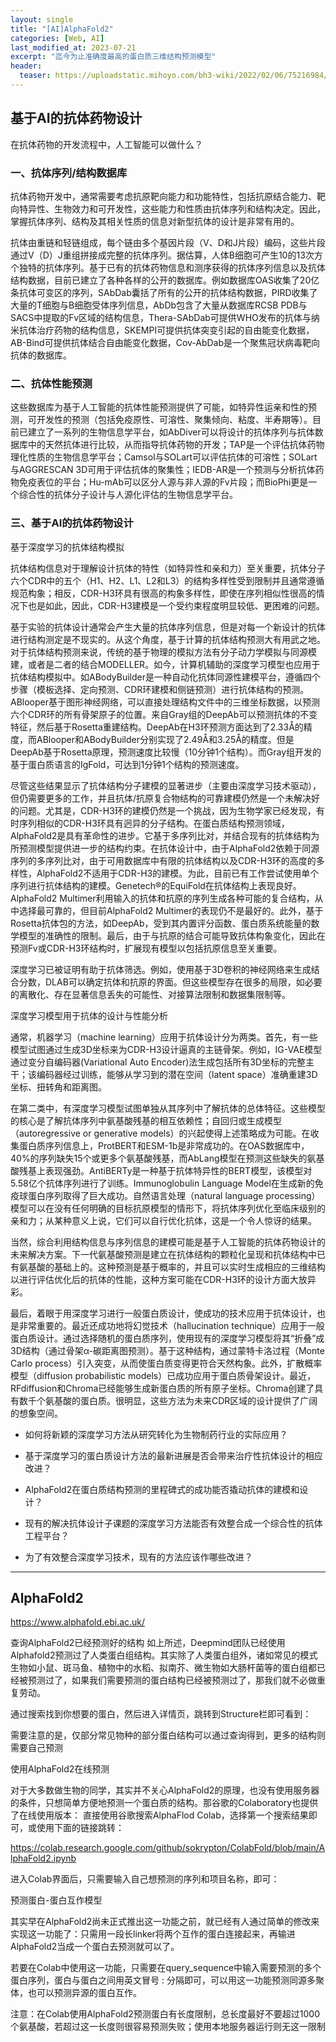 ```yaml
---
layout: single
title: "[AI]AlphaFold2"
categories: [Web, AI]
last_modified_at: 2023-07-21
excerpt: "迄今为止准确度最高的蛋白质三维结构预测模型"
header: 
  teaser: https://uploadstatic.mihoyo.com/bh3-wiki/2022/02/06/75216984/ae0041797215ddfbd1d117092d9c5955_7389545695986844279.png
---
```




## 基于AI的抗体药物设计

在抗体药物的开发流程中，人工智能可以做什么？

### 一、抗体序列/结构数据库

抗体药物开发中，通常需要考虑抗原靶向能力和功能特性，包括抗原结合能力、靶向特异性、生物效力和可开发性，这些能力和性质由抗体序列和结构决定。因此，掌握抗体序列、结构及其相关性质的信息对新型抗体的设计是非常有用的。

抗体由重链和轻链组成，每个链由多个基因片段（V、D和J片段）编码，这些片段通过V（D）J重组拼接成完整的抗体序列。据估算，人体B细胞可产生10的13次方个独特的抗体序列。基于已有的抗体药物信息和测序获得的抗体序列信息以及抗体结构数据，目前已建立了各种各样的公开的数据库。例如数据库OAS收集了20亿条抗体可变区的序列，SAbDab囊括了所有的公开的抗体结构数据，PIRD收集了大量的T细胞与B细胞受体序列信息，AbDb包含了大量从数据库RCSB PDB与SACS中提取的Fv区域的结构信息，Thera-SAbDab可提供WHO发布的抗体与纳米抗体治疗药物的结构信息，SKEMPI可提供抗体突变引起的自由能变化数据，AB-Bind可提供抗体结合自由能变化数据，Cov-AbDab是一个聚焦冠状病毒靶向抗体的数据库。

### 二、抗体性能预测

这些数据库为基于人工智能的抗体性能预测提供了可能，如特异性运亲和性的预测，可开发性的预测（包括免疫原性、可溶性、聚集倾向、粘度、半寿期等）。目前已建立了一系列的生物信息学平台，如AbDiver可以将设计的抗体序列与抗体数据库中的天然抗体进行比较，从而指导抗体药物的开发；TAP是一个评估抗体药物理化性质的生物信息学平台；Camsol与SOLart可以评估抗体的可溶性；SOLart与AGGRESCAN 3D可用于评估抗体的聚集性；IEDB-AR是一个预测与分析抗体药物免疫表位的平台；Hu-mAb可以区分人源与非人源的Fv片段；而BioPhi更是一个综合性的抗体分子设计与人源化评估的生物信息学平台。

### 三、基于AI的抗体药物设计

基于深度学习的抗体结构模拟

抗体结构信息对于理解设计抗体的特性（如特异性和亲和力）至关重要，抗体分子六个CDR中的五个（H1、H2、L1、L2和L3）的结构多样性受到限制并且通常遵循规范构象；相反，CDR-H3环具有很高的构象多样性，即使在序列相似性很高的情况下也是如此，因此，CDR-H3建模是一个受约束程度明显较低、更困难的问题。

基于实验的抗体设计通常会产生大量的抗体序列信息，但是对每一个新设计的抗体进行结构测定是不现实的。从这个角度，基于计算的抗体结构预测大有用武之地。对于抗体结构预测来说，传统的基于物理的模拟方法有分子动力学模拟与同源模建，或者是二者的结合MODELLER。如今，计算机辅助的深度学习模型也应用于抗体结构模拟中。如ABodyBuilder是一种自动化抗体同源性建模平台，遵循四个步骤（模板选择、定向预测、CDR环建模和侧链预测）进行抗体结构的预测。ABlooper基于图形神经网络，可以直接处理结构文件中的三维坐标数据，以预测六个CDR环的所有骨架原子的位置。来自Gray组的DeepAb可以预测抗体的不变特征，然后基于Rosetta重建结构。DeepAb在H3环预测方面达到了2.33Å的精度，而ABlooper和ABodyBuilder分别实现了2.49Å和3.25Å的精度。但是DeepAb基于Rosetta原理，预测速度比较慢（10分钟1个结构）。而Gray组开发的基于蛋白质语言的IgFold，可达到1分钟1个结构的预测速度。

尽管这些结果显示了抗体结构分子建模的显著进步（主要由深度学习技术驱动），但仍需要更多的工作，并且抗体/抗原复合物结构的可靠建模仍然是一个未解决好的问题。尤其是，CDR-H3环的建模仍然是一个挑战，因为生物学家已经发现，有时序列相似的CDR-H3环具有迥异的分子结构。在蛋白质结构预测领域，AlphaFold2是具有革命性的进步。它基于多序列比对，并结合现有的抗体结构为所预测模型提供进一步的结构约束。在抗体设计中，由于AlphaFold2依赖于同源序列的多序列比对，由于可用数据库中有限的抗体结构以及CDR-H3环的高度的多样性，AlphaFold2不适用于CDR-H3的建模。为此，目前已有工作尝试使用单个序列进行抗体结构的建模。Genetech®的EquiFold在抗体结构上表现良好。AlphaFold2 Multimer利用输入的抗体和抗原的序列生成各种可能的复合结构，从中选择最可靠的，但目前AlphaFold2 Multimer的表现仍不是最好的。此外，基于Rosetta抗体包的方法，如DeepAb，受到其内置评分函数、蛋白质系统能量的数学模型的准确性的限制。最后，由于与抗原的结合可能导致抗体构象变化，因此在预测Fv或CDR-H3环结构时，扩展现有模型以包括抗原信息至关重要。

深度学习已被证明有助于抗体筛选。例如，使用基于3D卷积的神经网络来生成结合分数，DLAB可以确定抗体和抗原的界面。但这些模型存在很多的局限，如必要的离散化、存在显著信息丢失的可能性、对接算法限制和数据集限制等。

深度学习模型用于抗体的设计与性能分析

通常，机器学习（machine learning）应用于抗体设计分为两类。首先，有一些模型试图通过生成3D坐标来为CDR-H3设计逼真的主链骨架。例如，IG-VAE模型通过变分自编码器(Variational Auto Encoder)法生成包括所有3D坐标的完整主干；该编码器经过训练，能够从学习到的潜在空间（latent space）准确重建3D坐标、扭转角和距离图。

在第二类中，有深度学习模型试图单独从其序列中了解抗体的总体特征。这些模型的核心是了解抗体序列中氨基酸残基的相互依赖性；自回归或生成模型（autoregressive or generative models）的兴起使得上述策略成为可能。在收集蛋白质序列信息上，ProtBERT和ESM-1b是非常成功的。在OAS数据库中，40%的序列缺失15个或更多个氨基酸残基，而AbLang模型在预测这些缺失的氨基酸残基上表现强劲。AntiBERTy是一种基于抗体特异性的BERT模型，该模型对5.58亿个抗体序列进行了训练。Immunoglobulin Language Model在生成新的免疫球蛋白序列取得了巨大成功。自然语言处理（natural language processing）模型可以在没有任何明确的目标抗原模型的情形下，将抗体序列优化至临床级别的亲和力；从某种意义上说，它们可以自行优化抗体，这是一个令人惊讶的结果。

当然，综合利用结构信息与序列信息的建模可能是基于人工智能的抗体药物设计的未来解决方案。下一代氨基酸预测是建立在抗体结构的颗粒化呈现和抗体结构中已有氨基酸的基础上的。这种预测是基于概率的，并且可以实时生成相应的三维结构以进行评估优化后的抗体的性能，这种方案可能在CDR-H3环的设计方面大放异彩。

最后，着眼于用深度学习进行一般蛋白质设计，使成功的技术应用于抗体设计，也是非常重要的。最近还成功地将幻觉技术（hallucination technique）应用于一般蛋白质设计。通过选择随机的蛋白质序列，使用现有的深度学习模型将其“折叠”成3D结构（通过骨架α-碳距离图预测）。基于这种结构，通过蒙特卡洛过程（Monte Carlo process）引入突变，从而使蛋白质变得更符合天然构象。此外，扩散概率模型（diffusion probabilistic models）已成功应用于蛋白质骨架设计。最近，RFdiffusion和Chroma已经能够生成新蛋白质的所有原子坐标。Chroma创建了具有数千个氨基酸的蛋白质。很明显，这些方法为未来CDR区域的设计提供了广阔的想象空间。

- 如何将新颖的深度学习方法从研究转化为生物制药行业的实际应用？

- 基于深度学习的蛋白质设计方法的最新进展是否会带来治疗性抗体设计的相应改进？

- AlphaFold2在蛋白质结构预测的里程碑式的成功能否撬动抗体的建模和设计？

- 现有的解决抗体设计子课题的深度学习方法能否有效整合成一个综合性的抗体工程平台？

- 为了有效整合深度学习技术，现有的方法应该作哪些改进？

---
## AlphaFold2

https://www.alphafold.ebi.ac.uk/

查询AlphaFold2已经预测好的结构
如上所述，Deepmind团队已经使用Alphafold2预测过了人类蛋白组结构。其实除了人类蛋白组外，诸如常见的模式生物如小鼠、斑马鱼、植物中的水稻、拟南芥、微生物如大肠杆菌等的蛋白组都已经被预测过了，如果我们需要预测的蛋白结构已经被预测过了，那我们就不必做重复劳动。

通过搜索找到你想要的蛋白，然后进入详情页，跳转到Structure栏即可看到：

需要注意的是，仅部分常见物种的部分蛋白结构可以通过查询得到，更多的结构则需要自己预测


使用AlphaFold2在线预测

对于大多数做生物的同学，其实并不关心AlphaFold2的原理，也没有使用服务器的条件，只想简单方便地预测一个蛋白质的结构。那谷歌的Colaboratory也提供了在线使用版本：
直接使用谷歌搜索AlphaFlod Colab，选择第一个搜索结果即可，或使用下面的链接跳转：

https://colab.research.google.com/github/sokrypton/ColabFold/blob/main/AlphaFold2.ipynb

进入Colab界面后，只需要输入自己想预测的序列和项目名称，即可：

预测蛋白-蛋白互作模型

其实早在AlphaFold2尚未正式推出这一功能之前，就已经有人通过简单的修改来实现这一功能了：只需用一段长linker将两个互作的蛋白连接起来，再输进AlphaFold2当成一个蛋白去预测就可以了。

若要在Colab中使用这一功能，只需要在query_sequence中输入需要预测的多个蛋白序列，蛋白与蛋白之间用英文冒号 : 分隔即可，可以用这一功能预测同源多聚体，也可以预测异源的蛋白互作。

注意：在Colab使用AlphaFold2预测蛋白有长度限制，总长度最好不要超过1000个氨基酸，若超过这一长度则很容易预测失败；使用本地服务器运行则无这一限制

